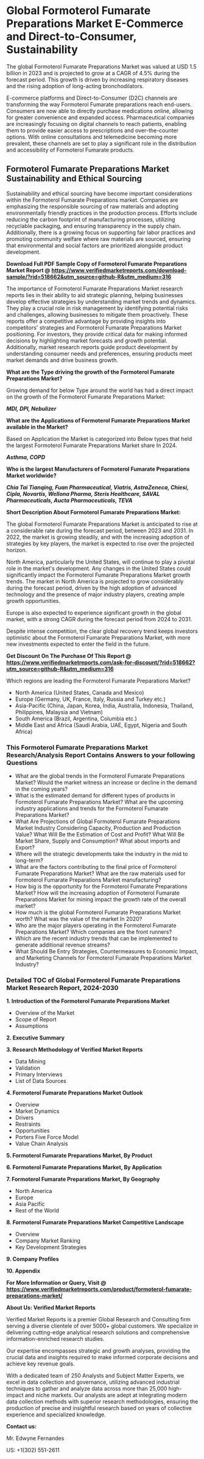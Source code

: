<h1>Global Formoterol Fumarate Preparations Market E-Commerce and Direct-to-Consumer, Sustainability</h1><p class=""><p>The global Formoterol Fumarate Preparations Market was valued at USD 1.5 billion in 2023 and is projected to grow at a CAGR of 4.5% during the forecast period. This growth is driven by increasing respiratory diseases and the rising adoption of long-acting bronchodilators.</p><p>E-commerce platforms and Direct-to-Consumer (D2C) channels are transforming the way Formoterol Fumarate preparations reach end-users. Consumers are now able to directly purchase medications online, allowing for greater convenience and expanded access. Pharmaceutical companies are increasingly focusing on digital channels to reach patients, enabling them to provide easier access to prescriptions and over-the-counter options. With online consultations and telemedicine becoming more prevalent, these channels are set to play a significant role in the distribution and accessibility of Formoterol Fumarate products.</p><h2>Formoterol Fumarate Preparations Market Sustainability and Ethical Sourcing</h2><p>Sustainability and ethical sourcing have become important considerations within the Formoterol Fumarate Preparations market. Companies are emphasizing the responsible sourcing of raw materials and adopting environmentally friendly practices in the production process. Efforts include reducing the carbon footprint of manufacturing processes, utilizing recyclable packaging, and ensuring transparency in the supply chain. Additionally, there is a growing focus on supporting fair labor practices and promoting community welfare where raw materials are sourced, ensuring that environmental and social factors are prioritized alongside product development.</p></p><p class=""><strong>Download Full PDF Sample Copy of Formoterol Fumarate Preparations Market Report @ <a href="https://www.verifiedmarketreports.com/download-sample/?rid=518662&utm_source=github-R&utm_medium=316" target="_blank">https://www.verifiedmarketreports.com/download-sample/?rid=518662&utm_source=github-R&utm_medium=316</a></strong></p><p>The importance of&nbsp;Formoterol Fumarate Preparations Market research reports lies in their ability to aid strategic planning, helping businesses develop effective strategies by understanding market trends and dynamics. They play a crucial role in risk management by identifying potential risks and challenges, allowing businesses to mitigate them proactively. These reports offer a competitive advantage by providing insights into competitors' strategies and Formoterol Fumarate Preparations Market positioning. For investors, they provide critical data for making informed decisions by highlighting market forecasts and growth potential. Additionally, market research reports guide product development by understanding consumer needs and preferences, ensuring products meet market demands and drive business growth.</p><p><strong>What are the&nbsp;Type driving the growth of the Formoterol Fumarate Preparations Market?</strong></p><p id="" class="">Growing demand for below Type around the world has had a direct impact on the growth of the Formoterol Fumarate Preparations Market:</p><p class=""><em><strong>MDI, DPI, Nebulizer</strong></em></p><p class=""><strong>What are the&nbsp;Applications&nbsp;of Formoterol Fumarate Preparations Market available in the Market?</strong></p><p id="" class="">Based on Application the Market is categorized into Below types that held the largest Formoterol Fumarate Preparations Market share In 2024.</p><p class=""><em><strong>Asthma, COPD</strong></em></p><p class=""><strong>Who is the largest Manufacturers of Formoterol Fumarate Preparations Market worldwide?</strong></p><p><em><strong>Chia Tai Tianqing, Fuan Pharmaceutical, Viatris, AstraZeneca, Chiesi, Cipla, Novartis, Wellona Pharma, Steris Healthcare, SAVAL Pharmaceuticals, Aucta Pharmaceuticals, TEVA</strong></em></p><p id="" class=""><strong>Short Description About Formoterol Fumarate Preparations Market:</strong></p><p>The global Formoterol Fumarate Preparations Market is anticipated to rise at a considerable rate during the forecast period, between 2023 and 2031. In 2022, the market is growing steadily, and with the increasing adoption of strategies by key players, the market is expected to rise over the projected horizon.</p><p>North America, particularly the United States, will continue to play a pivotal role in the market's development. Any changes in the United States could significantly impact the Formoterol Fumarate Preparations Market growth trends. The market in North America is projected to grow considerably during the forecast period, driven by the high adoption of advanced technology and the presence of major industry players, creating ample growth opportunities.</p><p>Europe is also expected to experience significant growth in the global market, with a strong CAGR during the forecast period from 2024 to 2031.</p><p>Despite intense competition, the clear global recovery trend keeps investors optimistic about the Formoterol Fumarate Preparations Market, with more new investments expected to enter the field in the future.</p><p id="" class=""><strong>Get Discount On The Purchase Of This Report @ <a href="https://www.verifiedmarketreports.com/ask-for-discount/?rid=518662?utm_source=github-R&utm_medium=316" target="_blank">https://www.verifiedmarketreports.com/ask-for-discount/?rid=518662?utm_source=github-R&utm_medium=316</a></strong></p><p class="">Which regions are leading the Formoterol Fumarate Preparations Market?</p><ul><li>North America (United States, Canada and Mexico)</li><li>Europe (Germany, UK, France, Italy, Russia and Turkey etc.)</li><li>Asia-Pacific (China, Japan, Korea, India, Australia, Indonesia, Thailand, Philippines, Malaysia and Vietnam)</li><li>South America (Brazil, Argentina, Columbia etc.)</li><li>Middle East and Africa (Saudi Arabia, UAE, Egypt, Nigeria and South Africa)</li></ul><h3 id="" class="">This Formoterol Fumarate Preparations Market Research/Analysis Report Contains Answers to your following Questions</h3><ul><li>What are the global trends in the Formoterol Fumarate Preparations Market? Would the market witness an increase or decline in the demand in the coming years?</li><li>What is the estimated demand for different types of products in Formoterol Fumarate Preparations Market? What are the upcoming industry applications and trends for the Formoterol Fumarate Preparations Market?</li><li>What Are Projections of Global Formoterol Fumarate Preparations Market Industry Considering Capacity, Production and Production Value? What Will Be the Estimation of Cost and Profit? What Will Be Market Share, Supply and Consumption? What about imports and Export?</li><li>Where will the strategic developments take the industry in the mid to long-term?</li><li>What are the factors contributing to the final price of Formoterol Fumarate Preparations Market? What are the raw materials used for Formoterol Fumarate Preparations Market manufacturing?</li><li>How big is the opportunity for the Formoterol Fumarate Preparations Market? How will the increasing adoption of Formoterol Fumarate Preparations Market for mining impact the growth rate of the overall market?</li><li>How much is the global Formoterol Fumarate Preparations Market worth? What was the value of the market In 2020?</li><li>Who are the major players operating in the Formoterol Fumarate Preparations Market? Which companies are the front runners?</li><li>Which are the recent industry trends that can be implemented to generate additional revenue streams?</li><li>What Should Be Entry Strategies, Countermeasures to Economic Impact, and Marketing Channels for Formoterol Fumarate Preparations Market Industry?</li></ul><h3 id="" class="">Detailed TOC of Global Formoterol Fumarate Preparations Market Research Report, 2024-2030</h3><p id="" class=""><strong>1. Introduction of the Formoterol Fumarate Preparations Market</strong></p><ul><li>Overview of the Market</li><li>Scope of Report</li><li>Assumptions</li></ul><p id="" class=""><strong>2. Executive Summary</strong></p><p id="" class=""><strong>3. Research Methodology of Verified Market Reports</strong></p><ul><li>Data Mining</li><li>Validation</li><li>Primary Interviews</li><li>List of Data Sources</li></ul><p id="" class=""><strong>4. Formoterol Fumarate Preparations Market Outlook</strong></p><ul><li>Overview</li><li>Market Dynamics</li><li>Drivers</li><li>Restraints</li><li>Opportunities</li><li>Porters Five Force Model</li><li>Value Chain Analysis</li></ul><p id="" class=""><strong>5. Formoterol Fumarate Preparations Market, By Product</strong></p><p id="" class=""><strong>6. Formoterol Fumarate Preparations Market, By Application</strong></p><p id="" class=""><strong>7. Formoterol Fumarate Preparations Market, By Geography</strong></p><ul><li>North America</li><li>Europe</li><li>Asia Pacific</li><li>Rest of the World</li></ul><p id="" class=""><strong>8. Formoterol Fumarate Preparations Market Competitive Landscape</strong></p><ul><li>Overview</li><li>Company Market Ranking</li><li>Key Development Strategies</li></ul><p id="" class=""><strong>9. Company Profiles</strong></p><p id="" class=""><strong>10. Appendix</strong></p><p id="" class=""><strong>For More Information or Query, Visit @ <a href="https://www.verifiedmarketreports.com/product/formoterol-fumarate-preparations-market/" target="_blank">https://www.verifiedmarketreports.com/product/formoterol-fumarate-preparations-market/</a></strong></p><p id="" class=""><strong>About Us: Verified Market Reports</strong></p><p id="" class="">Verified Market Reports is a premier Global Research and Consulting firm serving a diverse clientele of over 5000+ global customers. We specialize in delivering cutting-edge analytical research solutions and comprehensive information-enriched research studies.</p><p id="" class="">Our expertise encompasses strategic and growth analyses, providing the crucial data and insights required to make informed corporate decisions and achieve key revenue goals.</p><p id="" class="">With a dedicated team of 250 Analysts and Subject Matter Experts, we excel in data collection and governance, utilizing advanced industrial techniques to gather and analyze data across more than 25,000 high-impact and niche markets. Our analysts are adept at integrating modern data collection methods with superior research methodologies, ensuring the production of precise and insightful research based on years of collective experience and specialized knowledge.</p><p id="" class=""><strong>Contact us:</strong></p><p id="" class="">Mr. Edwyne Fernandes</p><p id="" class="">US: +1(302) 551-2611</p>